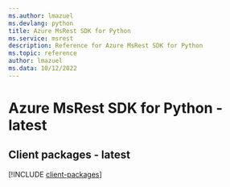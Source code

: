 ```yaml
---
ms.author: lmazuel
ms.devlang: python
title: Azure MsRest SDK for Python
ms.service: msrest
description: Reference for Azure MsRest SDK for Python
ms.topic: reference
author: lmazuel
ms.data: 10/12/2022
---
```

# Azure MsRest SDK for Python - latest

## Client packages - latest
[!INCLUDE [client-packages](msrest-client-index.md)]